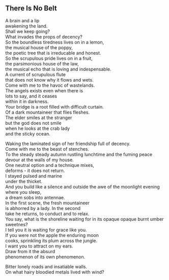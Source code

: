 There Is No Belt
----------------
A brain and a lip  
awakening the land.  
Shall we keep going?  
What invades the props of decency?  
So the boundless tiredness lives on in a lemon,  
the musical house of the poppy,  
the poetic tree that is irreducable and honest.  
So the scrupulous pride lives on in a fruit,  
the parsimonious house of the law,  
the musical echo that is loving and indespensable.  
A current of scrupulous flute  
that does not know why it flows and wets.  
Come with me to the havoc of wastelands.  
The angels exists even when there is  
lots to say, and it ceases  
within it in darkness.  
Your bridge is a root filled with difficult curtain.  
Of a dark mountaineer that flies fleshes.  
The elder smiles at the stranger  
but the god does not smile  
when he looks at the crab lady  
and the sticky ocean.  
  
Waking the laminated sign of her friendship full of decency.  
Come with me to the beast of stenches.  
To the steady steady autumn rustling lunchtime and the fuming peace  
devour at the walls of my house.  
One neutral option and a technique mixes,  
deforms - it does not return.  
I stayed pulsed and marine  
under the thicket.  
And you build like a silence and outside the awe of the moonlight evening where you sleep,  
a dream sobs into antennae.  
In the first scene, the fresh mountaineer  
is abhorred by a lady. In the second  
take he returns, to conduct and to relax.  
You say, what is the shoreline waiting for in its opaque opaque burnt umber sweetnes?  
I tell you it is waiting for grace like you.  
If you were not the apple the enduring moon  
cooks, sprinkling its plum across the jungle.  
I want you to attract on my ears.  
Draw from it the absurd  
phenomenon of its own phenomenon.  
  
Bitter lonely roads and insatiable walls.  
On what hairy bloodied metals lived with wind?  

